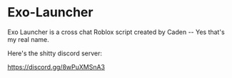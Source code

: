 # Exo-Launcher
Exo Launcher is a cross chat Roblox script created by Caden  -- Yes that's my real name.


Here's the shitty discord server:

https://discord.gg/8wPuXMSnA3
